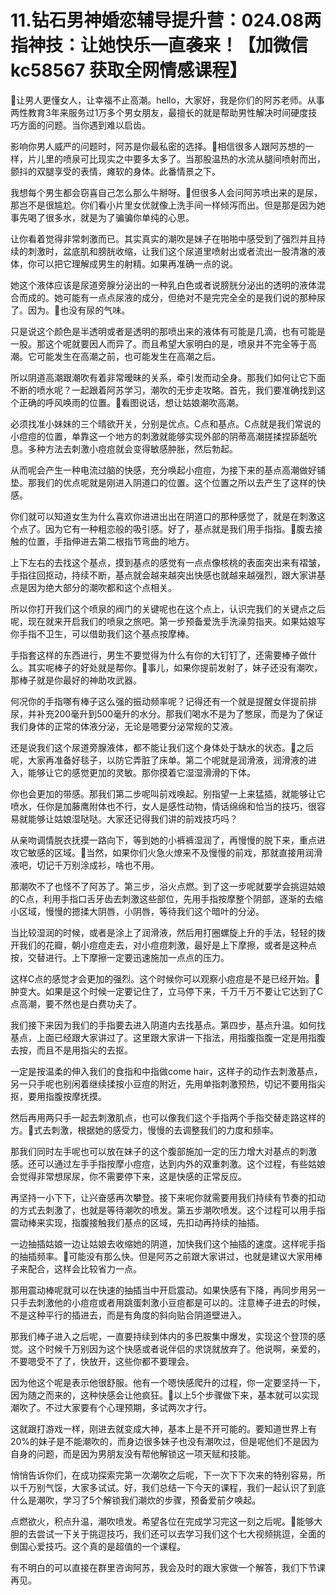 # 11.钻石男神婚恋辅导提升营：024.08两指神技：让她快乐一直袭来！【加微信 kc58567 获取全网情感课程】

🎼让男人更懂女人，让幸福不止高潮。hello，大家好，我是你们的阿苏老师。从事两性教育3年来服务过1万多个男女朋友，最擅长的就是帮助男性解决时间硬度技巧方面的问题。当你遇到难以启齿。

影响你男人威严的问题时，阿苏是你最私密的选择。🎼相信很多人跟阿苏想的一样，片儿里的喷泉可比现实之中要多太多了。当那股温热的水流从腿间喷射而出，颤抖的双腿享受的表情，瘫软的身体。此番情景之下。

我想每个男生都会窃喜自己怎么那么牛掰呀。🎼但很多人会问阿苏喷出来的是尿，那岂不是很尴尬。你们看小片里女优就像上洗手间一样倾泻而出。但是那是因为她事先喝了很多水，就是为了骗骗你单纯的心思。

让你看着觉得非常刺激而已。其实真实的潮吹是妹子在啪啪中感受到了强烈并且持续的刺激时，盆底肌和膀胱收缩，让我们这个尿道里喷射出或者流出一股清澈的液体，你可以把它理解成男生的射精。如果再准确一点的说。

她这个液体应该是尿道旁腺分泌出的一种乳白色或者说膀胱分泌出的透明的液体混合而成的。她可能有一点点尿液的成分，但绝对不是完完全全的是我们说的那种尿了。因为。🎼也没有尿的气味。

只是说这个颜色是半透明或者是透明的那喷出来的液体有可能是几滴，也有可能是一股。那这个呢就要因人而异了。而且希望大家明白的是，喷泉并不完全等于高潮。它可能发生在高潮之前，也可能发生在高潮之后。

所以阴道高潮跟潮吹有着非常暧昧的关系，牵引发而动全身。那我们如何让它下面不断的喷水呢？一起跟着阿苏学习，潮吹的无步走攻略。首先，我们要准确找到这个正确的呼风唤雨的位置。🎼看图说话，想让姑娘潮吹高潮。

必须找准小妹妹的三个晴欲开关，分别是优点。C点和基点。C点就是我们常说的小痘痘的位置，单靠这一个地方的刺激就能够实现外部的阴蒂高潮搓揉捏舔舐吮息。多种方法去刺激小痘痘就会变得敏感肿胀，然后勃起。

从而呢会产生一种电流过脑的快感，充分唤起小痘痘，为接下来的基点高潮做好铺垫。那我们的优点呢就是刚进入阴道口的位置。这个位置之所以去产生了这样的快感。

你们就可以知道女生为什么喜欢你进进出出在阴道口的那种感觉了，就是在刺激这个点了。因为它有一种粗恋般的吸引感。好了，基点就是我们用手指指。🎼腹去接触的位置，手指伸进去第二根指节弯曲的地方。

上下左右的去找这个基点，摸到基点的感觉有一点点像核桃的表面突出来有褶皱，手指往回抠动，持续不断，基点就会越来越突出快感也就越来越强烈，跟大家讲基点是因为绝大部分的潮吹都和这个点相关。

所以你打开我们这个喷泉的阀门的关键呢也在这个点上，认识完我们的关键点之后呢，现在就来开启我们的喷泉之旅吧。第一步预备爱洗手洗澡剪指夹。如果姑娘写你手指不卫生，可以借助我们这个基点按摩棒。

手指套这样的东西进行，男生不要觉得为什么有你的大钉钉了，还需要棒子做什么。其实呢棒子的好处就是帮你。🎼事儿，如果你提前发射了，妹子还没有潮吹，那棒子就是你最好的神助攻武器。

何况你的手指哪有棒子这么强的振动频率呢？记得还有一个就是提醒女伴提前排尿，并补充200毫升到500毫升的水分。那我们喝水不是为了憋尿，而是为了保证我们身体的正常的体液分泌，无论是嗯要分泌常规的艾液。

还是说我们这个尿道旁腺液体，都不能让我们这个身体处于缺水的状态。🎼之后呢，大家再准备好毯子，以防它弄脏了床单。第二个呢就是润滑液，润滑液的进入，能够让它的感觉更加的灵敏。那你摸着它湿湿滑滑的下体。

你也会更加的带感。那我们第二步呢叫前戏唤起。别指望一上来猛插，就能够让它喷水，任你是加藤鹰附体也不行，女人是感性动物，情话绵绵和恰当的技巧，很容易就能够让姑娘湿哒哒。大家还记得我们讲的前戏技巧吗？

从亲吻调情脱衣抚摸一路向下，等到她的小裤裤湿润了，再慢慢的脱下来，重点进攻它敏感的区域。🎼当然，如果你们火急火燎来不及慢慢的前戏，那就直接用润滑液吧，切记千万别涂成衫，啥也不用。

那潮吹不了也怪不了阿苏了。第三步，浴火点燃。到了这一步呢就要学会挑逗姑娘的C点，利用手指口舌牙齿去刺激这些部位，先用手指按摩整个阴部，逐渐的去缩小区域，慢慢的摁揉大阴唇，小阴唇，等待我们这个暗叶的分泌。

当比较湿润的时候，或者是涂上了润滑液，然后用打圈螺旋上升的手法，轻轻的拨开我们的花瓣，朝小痘痘走去，对小痘痘刺激，最好是上下摩擦，或者是这种点按，交替进行。上下摩擦一定要迅速施加一点点的压力。

这样C点的感觉才会更加的强烈。这个时候你可以观察小痘痘是不是已经开始。🎼肿变大。如果是这个时候一定要记住了，立马停下来，千万千万不要让它达到了C点高潮，要不然也是白费功夫了。

我们接下来因为我们的手指要去进入阴道内去找基点。第四步，基点升温。如何找基点，上面已经跟大家讲过了。这里跟大家讲一下指法，用指腹指腹一定是用指腹去按，而且不是用指尖的去抠。

一定是按温柔的伸入我们的食指和中指做come hair，这样子的动作去刺激基点，另一只手呢也别闲着继续揉按小豆痘的附近，先用单指刺激预热，切记不要用指尖抠，要用指腹按摩抚摸。

然后再用两只手一起去刺激肌点，也可以像我们这个手指两个手指交替走路这样的方。🎼式去刺激，根据她的感受力，慢慢的去调整我们的力度和频率。

那我们同时左手呢也可以放在妹子的这个腹部施加一定的压力增大对基点的刺激感。还可以通过左手手指按摩小痘痘，达到内外的双重刺激。这个过程，有些姑娘会觉得非常想尿尿，你不需要停下来，这是快感的正常反应。

再坚持一小下下，让兴奋感再次攀登。接下来呢你就需要用我们持续有节奏的扣动的方式去刺激了，也就是等待潮吹的喷发。第五步潮吹喷发。这个过程可以用手指震动棒来实现，指腹接触我们基点的区域，先扣动再持续的抽插。

一边抽插姑娘一边让姑娘去收缩她的阴道，加快我们这个抽插的速度。这样呢手指的抽插频率。🎼可能没有那么快。但是阿苏之前跟大家讲过，也就是建议大家用棒子来配合，这样会比较省力一点。

那用震动棒呢就可以在快速的抽插当中开启震动。如果快感有下降，再同步用另一只手去刺激他的小痘痘或者用跳蛋刺激小豆痘都是可以的。注意棒子进去的时候，不是这种平行的插进去，而是有角度的斜向贴合阴道壁进入。

那我们棒子进入之后呢，一直要持续到体内的多巴胺集中爆发，实现这个登顶的感觉。这个时候千万别因为这个快感或者说伴侣的求饶就放弃了。他说啊，亲爱的，不要嗯受不了了，快放开，这些你都不要理会。

因为他这个呢是表示他很舒服。他有一个嗯快感爬升的过程，你一定要坚持一下，因为随之而来的，这种快感会让他疯狂。🎼以上5个步骤做下来，基本就可以实现潮吹了。不过大家要有个心理预期，多试两次才行。

这就跟打游戏一样，刚进去就变成大神，基本上是不开可能的。要知道世界上有20%的妹子是不能潮吹的，而身边很多妹子也没有潮吹过，但是呢他们不是因为自身的问题，而是因为男朋友没有帮他解锁这一项天赋和技能。

悄悄告诉你们，在成功探索完第一次潮吹之后呢，下一次下下次来的特别容易，所以千万别气馁，大家多试试。好，我们总结一下今天的课程，我们一起认识了到底什么是潮吹，学习了5个解锁我们潮炊的步骤，预备爱前夕唤起。

点燃欲火，积点升温，潮吹喷发。希望各位在完成学习完这一刻之后呢。🎼能够大胆的去尝试一下关于挑逗技巧，我们还可以去学习我们这个七大视频挑逗，全面的倒国心爱技巧。这个真的是超值的一个课程。

有不明白的可以直接在群里咨询阿苏，我会及时的跟大家做一个解答，我们下节课再见。